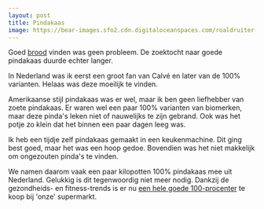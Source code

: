 ```yaml
---
layout: post
title: Pindakaas
image: https://bear-images.sfo2.cdn.digitaloceanspaces.com/roaldruiter-1680430858-0.png
---
```


Goed [brood](https://roaldin.ch/brood) vinden was geen probleem. De zoektocht naar goede pindakaas duurde echter langer.

In Nederland was ik eerst een groot fan van Calvé en later van de 100% varianten. Helaas was deze moeilijk te vinden.

Amerikaanse stijl pindakaas was er wel, maar ik ben geen liefhebber van zoete pindakaas. Er waren wel een paar 100% varianten van biomerken, maar deze pinda's leken niet of nauwelijks te zijn gebrand. Ook was het potje zo klein dat het binnen een paar dagen leeg was.

Ik heb een tijdje zelf pindakaas gemaakt in een keukenmachine. Dit ging best goed, maar het was een hoop gedoe. Bovendien was het niet makkelijk om ongezouten pinda's te vinden.

We namen daarom vaak een paar kilopotten 100% pindakaas mee uit Nederland. Gelukkig is dit tegenwoordig niet meer nodig. Dankzij de gezondheids- en fitness-trends is er nu [een hele goede 100-procenter](https://www.coop.ch/en/food/inventories/spreads/other-sweet-spreads/nu3-peanut-butter/p/6548145) te koop bij 'onze' supermarkt.
